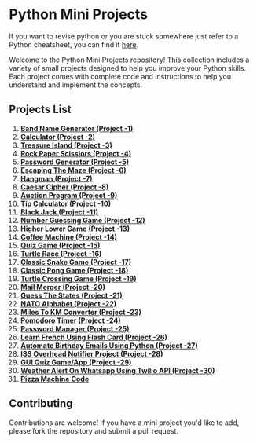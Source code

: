 # Python Mini Projects

If you want to revise python or you are stuck somewhere just refer to a Python cheatsheet, you can find it [here](https://github.com/Aaryacode19/Python-Cheatsheet).

Welcome to the Python Mini Projects repository! This collection includes a variety of small projects designed to help you improve your Python skills. Each project comes with complete code and instructions to help you understand and implement the concepts.


## Projects List

1. **[Band Name Generator (Project -1) ](https://github.com/Aaryacode19/Python-Mini-Projects/blob/main/band_name_generator.py)**
2. **[Calculator (Project -2) ](https://github.com/Aaryacode19/Python-Mini-Projects/blob/main/calculator.py)**
3. **[Tressure Island (Project -3) ]()**
4. **[Rock Paper Scissiors (Project -4) ](https://www.codedex.io/community/project-showcase/G21zBmTo8whyit89viUV)**
5. **[Password Generator (Project -5) ](https://github.com/Aaryacode19/Python-100-Projects/blob/main/password_generator.py)**
6. **[Escaping The Maze (Project -6) ](https://reeborg.ca/reeborg.html?lang=en&mode=python&menu=worlds%2Fmenus%2Freeborg_intro_en.json&name=Maze&url=worlds%2Ftutorial_en%2Fmaze1.json)**
7. **[Hangman (Project -7)](https://github.com/Aaryacode19/Hangman)**
8. **[Caesar Cipher (Project -8) ](https://github.com/Aaryacode19/caesar-cipher-message)**
9. **[Auction Program (Project -9) ](https://github.com/Aaryacode19/Python-100-Projects/blob/main/auction.py)**
10. **[Tip Calculator (Project -10) ](https://github.com/Aaryacode19/Python-100-Projects/blob/main/tip_calculator.py)**
11. **[Black Jack (Project -11) ]()**
12. **[Number Guessing Game (Project -12) ](https://github.com/Aaryacode19/Guess-the-number-game)**
13. **[Higher Lower Game (Project -13) ]()**
14. **[Coffee Machine (Project -14) ](https://github.com/Aaryacode19/coffee-machine-project)**
15. **[Quiz Game (Project -15) ](https://replit.com/@appbrewery/quiz-game-final)**
16. **[Turtle Race (Project -16) ](https://github.com/Aaryacode19/turtle-race)**
17. **[Classic Snake Game (Project -17) ](https://github.com/Aaryacode19/Classic-Snake-Game)**
18. **[Classic Pong Game (Project -18) ](https://github.com/Aaryacode19/Pong-Game)**
19. **[Turtle Crossing Game (Project -19) ](https://github.com/Aaryacode19/Turtle-crossing-game)**
20. **[Mail Merger (Project -20) ](https://github.com/Aaryacode19/Python-100-Projects/tree/873d9ad0ae9a55aef078753a7cc61157115c7a0b/Mail%20Merge%20Project)**
21. **[Guess The States (Project -21) ](https://github.com/Aaryacode19/Python-100-Projects/tree/e2189d042a81b52eea78f16347521b525e66f2a6/Guess%20The%20State%20Game)**
22. **[NATO Alphabet (Project -22) ]()**
23. **[Miles To KM Converter (Project -23) ](miles_to_km_converter.py)**
24. **[Pomodoro Timer (Project -24) ](https://github.com/Aaryacode19/Pomodoro-Timer)**
25. **[Password Manager (Project -25) ](https://github.com/Aaryacode19/Password-Manager)**
26. **[Learn French Using Flash Card (Project -26) ](https://github.com/Aaryacode19/Flash-cards)**
27. **[Automate Birthday Emails Using Python (Project -27) ](https://github.com/Aaryacode19/Python-100-Projects/tree/304e9dccd98fa0b19331dae75f52e85831e0081b/Birthday%20Email)**
28. **[ISS Overhead Notifier Project (Project -28) ](https://github.com/Aaryacode19/Python-100-Projects/blob/main/ISS_Tracker.py)**
29. **[GUI Quiz Game/App (Project -29) ](https://github.com/Aaryacode19/Python-100-Projects/tree/main/GUI%20Quiz)**
30. **[Weather Alert On Whatsapp Using Twilio API (Project -30) ](https://github.com/Aaryacode19/Python-100-Projects/blob/main/whatsapp_weather.py)**
31. **[Pizza Machine Code](https://github.com/Aaryacode19/Python-100-Projects/blob/main/pizza_machine_code.py)**



## Contributing

Contributions are welcome! If you have a mini project you'd like to add, please fork the repository and submit a pull request.

